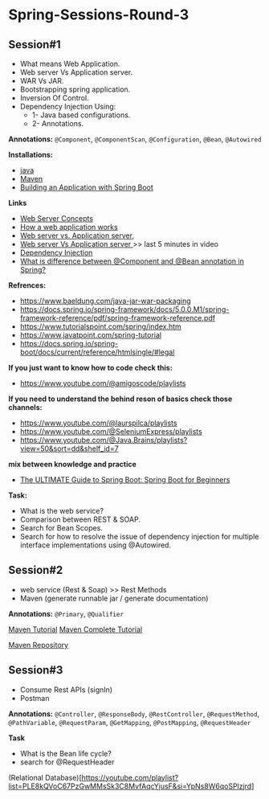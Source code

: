 # Spring-Sessions-Round-3

## Session#1

- What means Web Application.
- Web server Vs Application server.
- WAR Vs JAR.
- Bootstrapping spring application.
- Inversion Of Control.
- Dependency Injection Using:
	- 1- Java based configurations.
	- 2- Annotations.

**Annotations:**  ``@Component``, ``@ComponentScan``, ``@Configuration``, ``@Bean``, ``@Autowired``
  
**Installations:**
- [java](https://www.codejava.net/java-se/download-and-install-java-11-openjdk-and-oracle-jdk)
- [Maven](https://phoenixnap.com/kb/install-maven-windows)
- [Building an Application with Spring Boot](https://spring.io/guides/gs/spring-boot)

**Links**
- [Web Server Concepts](https://www.youtube.com/watch?v=9J1nJOivdyw)
- [How a web application works](https://www.youtube.com/watch?v=zjfViRCjT5U)
- [Web server vs. Application server](https://www.educative.io/answers/web-server-vs-application-server),
- [Web server Vs Application server ](https://youtu.be/-XoXOp7Ihyc?list=PL0pSb9Km2KjLs6GA1KS20N2QEFpwFJEap&t=853)>> last 5  minutes in video
- [Dependency Injection](https://www.youtube.com/watch?v=eQ90v7HQT-Q)
- [What is difference between @Component and @Bean annotation in Spring?](https://medium.com/javarevisited/what-is-difference-between-component-and-bean-annotation-in-spring-bffdad0ab899)

**Refrences:**
- https://www.baeldung.com/java-jar-war-packaging
- https://docs.spring.io/spring-framework/docs/5.0.0.M1/spring-framework-reference/pdf/spring-framework-reference.pdf
- https://www.tutorialspoint.com/spring/index.htm
- https://www.javatpoint.com/spring-tutorial
- https://docs.spring.io/spring-boot/docs/current/reference/htmlsingle/#legal

**If you just want to know how to code check this:**
- https://www.youtube.com/@amigoscode/playlists

**If you need to understand the behind reson of basics check those channels:**
  - https://www.youtube.com/@laurspilca/playlists
  - https://www.youtube.com/@SeleniumExpress/playlists
  - https://www.youtube.com/@Java.Brains/playlists?view=50&sort=dd&shelf_id=7

**mix between knowledge and practice**
  - [The ULTIMATE Guide to Spring Boot: Spring Boot for Beginners](https://www.youtube.com/watch?v=Nv2DERaMx-4&t=2985s)

**Task:**
- What is the web service?
- Comparison between REST & SOAP.
- Search for Bean Scopes.
- Search for how to resolve the issue of dependency injection for multiple interface implementations using @Autowired.


## Session#2

- web service (Rest & Soap) >> Rest Methods
- Maven (generate runnable jar / generate documentation)

**Annotations:** ``@Primary``, ``@Qualifier``

[Maven Tutorial](https://youtu.be/Xatr8AZLOsE)
[Maven Complete Tutorial](https://youtu.be/JhSBS2OpGdU)

[Maven Repository](https://mvnrepository.com/)


## Session#3

- Consume Rest APIs (signIn)
- Postman

**Annotations:** ``@Controller``, ``@ResponseBody``, ``@RestController``, ``@RequestMethod``, ``@PathVariable``, ``@RequestParam``, ``@GetMapping``, ``@PostMapping``, ``@RequestHeader``

**Task**
- What is the Bean life cycle?
- search for @RequestHeader

(Relational Database)[https://youtube.com/playlist?list=PLE8kQVoC67PzGwMMsSk3C8MvfAqcYjusF&si=YpNs8W6qoSPlzjrd]

